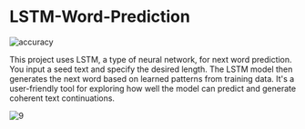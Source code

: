 # LSTM-Word-Prediction
![accuracy](https://github.com/Sasmitha22/LSTM-Word-Prediction/assets/110805208/f90b28ad-12ed-46f3-b9aa-78eeab5a7370)

This project uses LSTM, a type of neural network, for next word prediction. You input a seed text and specify the desired length. The LSTM model then generates the next word based on learned patterns from training data. It's a user-friendly tool for exploring how well the model can predict and generate coherent text continuations.

![9](https://github.com/Sasmitha22/LSTM-Word-Prediction/assets/110805208/e5e94817-062c-4c6f-a01b-f4b53f78265a)
